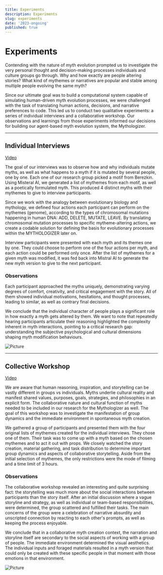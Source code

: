 ```yaml
---
title: Experiments
description: Experiments
slug: experiments
date: '2023-ongoing'
published: true
---
```


# Experiments

Contending with the nature of myth evolution prompted us to investigate the very personal thought and decision-making processes individuals and culture groups go through. Why and how exactly are people altering stories? What kind of mythemes or narratives are popular and stable among multiple people evolving the same myth? 

Since our ultimate goal was to build a computational system capable of simulating human-driven myth evolution processes, we were challenged with the task of translating human actions, decisions, and narrative preferences to code. This led us to conduct two qualitative experiments: a series of individual interviews and a collaborative workshop. Our observations and learnings from those experiments informed our decisions for building our agent-based myth evolution system, the Mythologizer.

___

## Individual Interviews

[Video](https://stream.udk-berlin.de/w/7mNJ4Xwb397YE1h7YUYkLW)

The goal of our interviews was to observe how and why individuals mutate myths, as well as what happens to a myth if it is mutated by several people, one by one. Each one of our research group picked a motif from Berezkin. Using Misteral AI, we generated a list of mythemes from each motif, as well as a poetically formulated myth. This produced 4 distinct myths with their mythemes to give to interview participants. 

Since we work with the analogy between evolutionary biology and mythology, we defined four actions each participant can perform on the mythemes (genome), according to the types of chromosomal mutations happening in human DNA: ADD, DELETE, MUTATE, LEAVE. By translating chromosomal mutation processes to specific mytheme-altering actions, we create a codable solution for defining the basis for evolutionary processes within the MYTHOLOGIZER later on. 

Interview participants were presented with each myth and its themes one by one. They could choose to perform one of the four actions per myth, and each action could be performed only once. After the list of mythemes for a given myth was modified, it was fed back into Mistral AI to generate the new myth version to give to the next participant.

### Observations
Each participant approached the myths uniquely, demonstrating varying degrees of comfort, creativity, and critical engagement with the story. All of them showed individual motivations, hesitations, and thought processes, leading to similar, as well as contrary final decisions. 

We conclude that the individual character of people plays a significant role in how exactly a myth gets altered by them. We want to note that repeatedly hearing participants articulate their reasoning highlighted the complexity inherent in myth interactions, pointing to a critical research gap: understanding the subjective psychological and cultural dimensions shaping myth modification behaviours.

![Picture](./images/image-of-ADD-DELETE-MUTATE-LEAVE.jpg)

---
## Collective Workshop

[Video](youtube.com/watch?v=eMauB4HlUAM&si=ptt1FEvuoWeq4EQo)

We are aware that human reasoning, inspiration, and storytelling can be vastly different in groups vs individuals. Myths underlie cultural reality and manifest shared values, purposes, goals, strategies, and philosophies in an explicit form. The collaborative nature and cultural function of myths needed to be included in our research for the Mythologizer as well. The goal of this workshop was to investigate the manifestation of group dynamics and the immediate environment in spontaneous myth creation.

We gathered a group of participants and presented them with the four original lists of mythemes created for the individual interviews. They chose one of them. Their task was to come up with a myth based on the chosen mythemes and to act it out with props. We closely watched the story creation, material gathering, and task distribution to determine important group dynamics and aspects of collaborative storytelling. Aside from the initial selection of mythemes, the only restrictions were the mode of filming and a time limit of 3 hours.

### Observations

The collaborative workshop revealed an interesting and quite surprising fact: the storytelling was much more about the social interactions between participants than the story itself. After an initial discussion where a vague storyline and strategy, as well as individual or team-based responsibilities, were determined, the group scattered and fulfilled their tasks. The main concerns of the group were a celebration of narrative absurdity and unscripted connection by reacting to each other's prompts, as well as keeping the process enjoyable.

We conclude that in a collaborative myth creation context, the narration and storyline itself are secondary to the social aspects of working with a group of people. The immediate environment determined the visual aesthetics. The individual inputs and foraged materials resulted in a myth version that could only be created with these specific people in that moment with those emotions in that environment. 

![Picture](./images/workshop-BTS.jpg)


